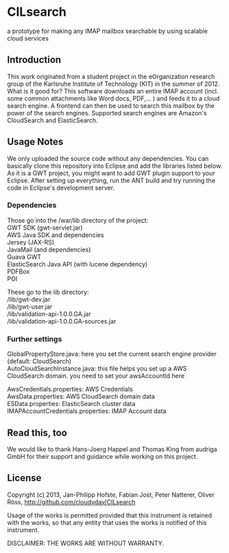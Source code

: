 CILsearch
=========

a prototype for making any IMAP mailbox searchable by using scalable cloud services


Introduction
------------

This work originated from a student project in the eOrganization research group of the Karlsruhe Institute of Technology (KIT) in the summer of 2012. What is it good for? This software downloads an entire IMAP account (incl. some common attachments like Word docs, PDF,... ) and feeds it to a cloud search engine. A frontend can then be used to search this mailbox by the power of the search engines. Supported search engines are Amazon's CloudSearch and ElasticSearch.

Usage Notes
-----------

We only uploaded the source code without any dependencies. You can basically clone this repository into Eclipse and add the libraries listed below. As it is a GWT project, you might want to add GWT plugin support to your Eclipse. After setting up everything, run the ANT build and try running the code in Eclipse's development server.

### Dependencies ###

Those go into the /war/lib directory of the project:    
GWT SDK (gwt-servlet.jar)   
AWS Java SDK and dependencies   
Jersey (JAX-RS)   
JavaMail (and dependencies)   
Guava GWT   
ElasticSearch Java API (with lucene dependency)   
PDFBox   
POI   

These go to the lib directory:   
/lib/gwt-dev.jar   
/lib/gwt-user.jar   
/lib/validation-api-1.0.0.GA.jar   
/lib/validation-api-1.0.0.GA-sources.jar   


### Further settings ###

GlobalPropertyStore.java: here you set the current search engine provider (default: CloudSearch)   
AutoCloudSearchInstance.java: this file helps you set up a AWS CloudSearch domain. you need to set your awsAccountId here   

AwsCredentials.properties: AWS Credentials   
AwsData.properties: AWS CloudSearch domain data   
ESData.properties: ElasticSearch cluster data   
IMAPAccountCredentials.properties: IMAP Account data   


Read this, too
--------------
We would like to thank Hans-Joerg Happel and Thomas King from audriga GmbH for their support and guidance while working on this project.


License
-------
Copyright (c) 2013, Jan-Philipp Hofste, Fabian Jost, Peter Natterer, Oliver Röss, http://github.com/cloudyday/CILsearch

Usage of the works is permitted provided that this instrument is retained with the works, so that any entity that uses the works is notified of this instrument.

DISCLAIMER: THE WORKS ARE WITHOUT WARRANTY.

